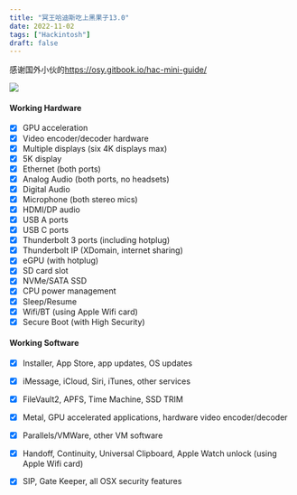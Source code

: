 ```yaml
---
title: "冥王哈迪斯吃上黑果子13.0"
date: 2022-11-02
tags: ["Hackintosh"]
draft: false
---
```


感谢国外小伙的<https://osy.gitbook.io/hac-mini-guide/>

<!--more-->

![](https://www.guyu.pro/2022/11/02/mac.webp)

#### Working Hardware

* [x] GPU acceleration
* [x] Video encoder/decoder hardware
* [x] Multiple displays \(six 4K displays max\)
* [x] 5K display
* [x] Ethernet \(both ports\)
* [x] Analog Audio \(both ports, no headsets\)
* [x] Digital Audio
* [x] Microphone \(both stereo mics\)
* [x] HDMI/DP audio
* [x] USB A ports
* [x] USB C ports
* [x] Thunderbolt 3 ports \(including hotplug\)
* [x] Thunderbolt IP \(XDomain, internet sharing\)
* [x] eGPU \(with hotplug\)
* [x] SD card slot
* [x] NVMe/SATA SSD
* [x] CPU power management
* [x] Sleep/Resume
* [x] Wifi/BT \(using Apple Wifi card\)
* [x] Secure Boot \(with High Security\)

#### Working Software

* [x] Installer, App Store, app updates, OS updates
* [x] iMessage, iCloud, Siri, iTunes, other services
* [x] FileVault2, APFS, Time Machine, SSD TRIM
* [x] Metal, GPU accelerated applications, hardware video encoder/decoder
* [x] Parallels/VMWare, other VM software
* [x] Handoff, Continuity, Universal Clipboard, Apple Watch unlock \(using Apple Wifi card\)
* [x] SIP, Gate Keeper, all OSX security features



